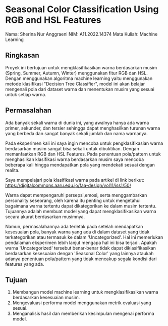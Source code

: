 # Seasonal Color Classification Using RGB and HSL Features

Nama: Sherina Nur Anggraeni
NIM: A11.2022.14374
Mata Kuliah: Machine Learning

## Ringkasan
Proyek ini bertujuan untuk mengklasifikasikan warna berdasarkan musim (Spring, Summer, Autumn, Winter) menggunakan fitur RGB dan HSL.
Dengan menggunakan algoritma machine learning yaitu menggunakan metode klasifikasi "Decision Tree Classifier", 
model ini akan belajar mengenali pola dari dataset warna dan menentukan musim yang sesuai untuk setiap warna.

## Permasalahan
Ada banyak sekali warna di dunia ini, yang awalnya hanya ada warna primer, sekunder, dan tersier sehingga dapat menghasilkan turunan warna yang berbeda dan sangat banyak sekali jumlah dan nama warnanya.

Pada eksperimen kali ini saya ingin mencoba untuk pengklasifikasian warna berdasarkan musim sangat bisa sekali untuk dibuktikan. Dengan memanfaatkan RGB dan HSL Features. Pada penentuan pola/pattern untuk menghasilkan klasifikasi warna berdasarkan musim saya mencoba beberapa kali hingga mendapatkan pola yang mendekati sesuai dengan realita.

Saya mempelajari pola klasifikasi warna pada artikel di link berikut: https://digitalcommons.aaru.edu.jo/faa-design/vol11/iss1/50/

Warna dapat mempengaruhi persepsi,emosi, serta menggambarkan personality seseorang, oleh karena itu penting untuk mengetahui bagaimana warna tertentu dapat dikategorikan ke dalam musim tertentu. Tujuannya adalah membuat model yang dapat mengklasifikasikan warna secara akurat berdasarkan musimnya.

Namun, permasalahannya ada terletak pada setelah mendapatkan kesesuaian pola, banyak warna yang ada di dalam dataset yang tidak terkategorikan atau termasuk ke dalam 'Uncategorized'. Hal ini memerlukan pendalaman eksperimen lebih lanjut mengapa hal ini bisa terjadi. Apakah warna 'Uncategorized' tersebut benar-benar tidak dapat diklasifikasikan berdasarkan kesesuaian dengan 'Seasonal Color' yang lainnya ataukah adanya penentuan pola/pattern yang tidak mencakup segala kondisi dari features yang ada.

## Tujuan
1. Membangun model machine learning untuk mengklasifikasikan warna berdasarkan kesesuaian musim.
2. Mengevaluasi performa model menggunakan metrik evaluasi yang sesuai.
3. Menganalisis hasil dan memberikan kesimpulan mengenai performa model.


